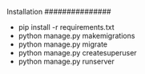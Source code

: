 Installation
###############

- pip install -r requirements.txt
- python manage.py makemigrations
- python manage.py migrate
- python manage.py createsuperuser
- python manage.py runserver
